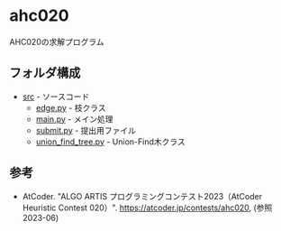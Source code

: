 # ahc020

AHC020の求解プログラム

## フォルダ構成

- [src](src) - ソースコード
  - [edge.py](src/edge.py) - 枝クラス
  - [main.py](src/main.py) - メイン処理
  - [submit.py](src/submit.py) - 提出用ファイル
  - [union_find_tree.py](src/union_find_tree.py) - Union-Find木クラス

## 参考

- AtCoder. "ALGO ARTIS プログラミングコンテスト2023（AtCoder Heuristic Contest 020）". <https://atcoder.jp/contests/ahc020>, (参照 2023-06)
